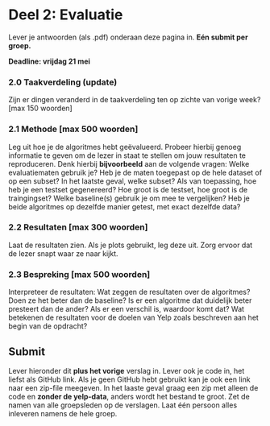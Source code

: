 # Deel 2: Evaluatie
Lever je antwoorden (als .pdf) onderaan deze pagina in. **Eén submit per groep.**

**Deadline: vrijdag 21 mei**

### 2.0 Taakverdeling (update)
Zijn er dingen veranderd in de taakverdeling ten op zichte van vorige week?
\[max 150 woorden\]

### 2.1 Methode \[max 500 woorden\]
Leg uit hoe je de algoritmes hebt geëvalueerd. Probeer hierbij genoeg informatie te geven om de lezer in staat te stellen om jouw resultaten te reproduceren. Denk hierbij **bijvoorbeeld** aan de volgende vragen: Welke evaluatiematen gebruik je? Heb je de maten toegepast op de hele dataset of op een subset? In het laatste geval, welke subset? Als van toepassing, hoe heb je een testset gegenereerd? Hoe groot is de testset, hoe groot is de traingingset? Welke baseline(s) gebruik je om mee te vergelijken? Heb je beide algoritmes op dezelfde manier getest, met exact dezelfde data?

### 2.2 Resultaten \[max 300 woorden\]
Laat de resultaten zien. Als je plots gebruikt, leg deze uit. Zorg ervoor dat de lezer snapt waar ze naar kijkt.

### 2.3 Bespreking \[max 500 woorden\]
Interpreteer de resultaten: Wat zeggen de resultaten over de algoritmes? Doen ze het beter dan de baseline? Is er een algoritme dat duidelijk beter presteert dan de ander? Als er een verschil is, waardoor komt dat? Wat betekenen de resultaten voor de doelen van Yelp zoals beschreven aan het begin van de opdracht? 

## Submit

Lever hieronder dit **plus het vorige** verslag in. Lever ook je code in, het liefst als GitHub link. Als je geen GitHub hebt gebruikt kan je ook een link naar een zip-file meegeven. In het laaste geval graag een zip met alleen de code en **zonder de yelp-data**, anders wordt het bestand te groot. Zet de namen van alle groepsleden op de verslagen. Laat één persoon alles inleveren namens de hele groep.
